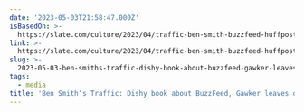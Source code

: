 ```yaml
---
date: '2023-05-03T21:58:47.000Z'
isBasedOn: >-
  https://slate.com/culture/2023/04/traffic-ben-smith-buzzfeed-huffpost-gawker-history.html
link: >-
  https://slate.com/culture/2023/04/traffic-ben-smith-buzzfeed-huffpost-gawker-history.html
slug: >-
  2023-05-03-ben-smiths-traffic-dishy-book-about-buzzfeed-gawker-leaves-out-half-the
tags:
  - media
title: 'Ben Smith’s Traffic: Dishy book about BuzzFeed, Gawker leaves out half the '
---
```


